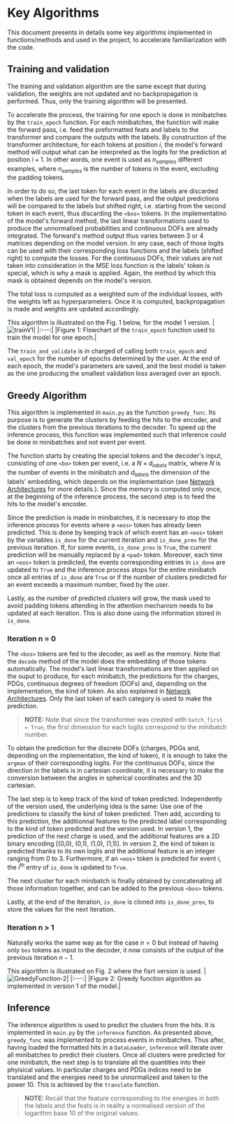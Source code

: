 # Key Algorithms
This document presents in details some key algorithms implemented in functions/methods and used in the project, to accelerate familiarization with the code.

## Training and validation
The training and validation algorithm are the same except that during validation, the weights are not updated and no backpropagation is performed. Thus, only the training algorithm will be presented. 

To accelerate the process, the training for one epoch is done in minibatches by the `train_epoch` function. For each minibatches, the function will make the forward pass, i.e. feed the preformatted feats and labels to the transformer and compare the outputs with the labels. By construction of the transformer architecture, for each tokens at position $i$, the model's forward method will output what can be interpreted as the logits for the prediction at position $i+1$. In other words, one event is used as $n_{samples}$ different examples, where $n_{samples}$ is the number of tokens in the event, excluding the padding tokens.

In order to do so, the last token for each event in the labels are discarded when the labels are used for the forward pass, and the output predictions will be compared to the labels but shifted right, i.e. starting from the second token in each event, thus discarding the `<bos>` tokens. In the implementatino of the model's forward method, the last linear transformations used to produce the unnormalised probabilities and continuous DOFs are already integrated. The forward's method output thus varies between 3 or 4 matrices depending on the model version. In any case, each of those logits can be used with their corresponding loss functions and the labels (shifted right) to compute the losses. For the continuous DOFs, their values are not taken into consideration in the MSE loss function is the labels' token is special, which is why a mask is applied. Again, the method by which this mask is obtained depends on the model's version.

The total loss is computed as a weighted sum of the individual losses, with the weights left as hyperparameters. Once it is computed, backpropagation is made and weights are updated accordingly.

This algorithm is illustrated on the Fig. 1 below, for the model 1 version. 
|![trainV1](https://github.com/Paul-3004/ILANCE_Transfo/assets/77359118/4c05cce4-9e5a-4536-bd69-98593ca3dea8)|
|:---:|
|Figure 1: Flowchart of the `train_epoch` function used to train the model for one epoch.|

The `train_and_validate` is in charged of calling both `train_epoch` and `val_epoch`  for the number of epochs determined by the user. At the end of each epoch, the model's parameters are saved, and the best model is taken as the one producing the smallest validation loss averaged over an epoch.

## Greedy Algorithm
This algorithm is implemented in `main.py` as the function `greedy_func`. Its purpose is to generate the clusters by feeding the hits to the encoder, and the clusters from the previous iterations to the decoder. To speed up the inference process, this function was implemented such that inference could be done in minibatches and not event per event. 

The function starts by creating the special tokens and the decoder's input, consisting of one `<bo>` token per event, i.e. a $N \times d_{labels}$ matrix, where $N$ is the number of events in the minibatch and $d_{labels}$ the dimension of the labels' embedding, which depends on the implementation (see [Network Architectures](NetworkArchitectures.md) for more details.). Since the memory is computed only once, at the beginning of the inference process, the second step is to feed the hits to the model's encoder. 

Since the prediction is made in minibatches, it is necessary to stop the inference process for events where a `<eos>` token has already been predicted. This is done by keeping track of which event has an `<eos>` token by the variables `is_done` for the current iteration and `is_done_prev` for the previous iteration. If, for some events, `is_done_prev` is `True`, the current prediction will be manually replaced by a `<pad>`  token. Moreover, each time an `<eos>` token is predicted, the events corresponding entries in `is_done` are updated to `True` and the inference process stops for the entire minibatch once all entries of `is_done` are `True` or if the number of clusters predicted for an event exceeds a maximum number, fixed by the user. 

Lastly, as the number of predicted clusters will grow, the mask used to avoid padding tokens attending in the attention mechanism needs to be updated at each iteration. This is also done using the information stored in `is_done`.


### Iteration n = 0
The `<bos>` tokens are fed to the decoder, as well as the memory. Note that the `decode` method of the model does the embedding of those tokens automatically. The model's last linear transformations are then applied on the ouput to produce, for each minibatch, the predictions for the charges, PDGs, continuous degrees of freedom (DOFs) and, depending on the implementation, the kind of token. As also explained in [Network Architectures](NetworkArchitectures.md). Only the last token of each category is used to make the prediction.

>**NOTE:**
>Note that since the transformer was created with `batch_first = True`, the first dimension for each logits correspond to the minibatch number.

To obtain the prediction for the discrete DOFs (charges, PDGs and, depending on the implementation, the kind of token), it is enough to take the `argmax` of their corresponding logits. For the continuous DOFs, since the direction in the labels is in cartesian coordinate, it is necessary to make the conversion between the angles in spherical coordinates and the 3D cartesian. 

The last step is to keep track of the kind of token predicted. Independently of the version used, the underlying idea is the same: Use one of the predictions to classify the kind of token predicted. Then add, according to this prediction, the additionnal features to the predicted label corresponding to the kind of token predicted and the version used. In version 1, the prediction of the next charge is used, and the additional features are a 2D binary encoding [(0,0), (0,1), (1,0), (1,1)]. In version 2, the kind of token is predicted thanks to its own logits and the additional feature is an integer ranging from 0 to 3. Furthermore, if an `<eos>` token is predicted for event $i$, the $i^{th}$ entry of `is_done` is updated to `True`. 

The next cluster for each minibatch is finally obtained by concatenating all those information together, and can be added to the previous `<bos>` tokens.

Lastly, at the end of the iteration, `is_done` is cloned into `is_done_prev`, to store the values for the next iteration. 

### Iteration n > 1
Naturally works the same way as for the case $n= 0$ but instead of having only `bos` tokens as input to the decoder, it now consists of the output of the previous iteration $n-1$.

This algorithm is illustrated on Fig. 2 where the fisrt version is used.
|![GreedyFunction-2](https://github.com/Paul-3004/ILANCE_Transfo/assets/77359118/38a5a581-8f44-4e29-a36d-d8221799f625)|
|:---:|
|Figure 2: Greedy function algorithm as implemented in version 1 of the model.|

## Inference
The inference algorithm is used to predict the clusters from the hits. It is implemented in `main.py` by the `inference` function. As presented above, `greedy_func` was implemented to process events in minibatches. Thus after, having loaded the formatted hits in a `DataLoader`, `inference` will iterate over all minibatches to predict their clusters. Once all clusters were predicted for one minibatch, the next step is to translate all the quantities into their phyisical values. In particular charges and PDGs indices need to be translated and the energies need to be unnormalized and taken to the power 10. This is achieved by the `translate` function. 

>**NOTE:**
>Recall that the feature corresponding to the energies in both the labels and the feats is in reality a normalised version of the logarithm base 10 of the original values.





